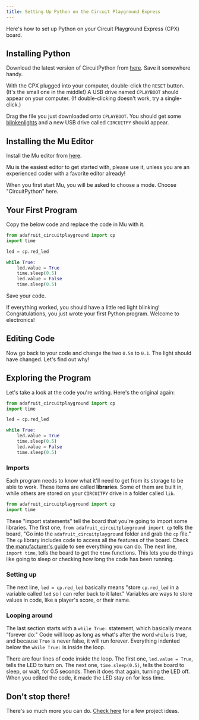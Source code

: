 ```yaml
---
title: Setting Up Python on the Circuit Playground Express
---
```


Here's how to set up Python on your Circuit Playground Express (CPX) board.

## Installing Python
Download the latest version of CircuitPython from [here](https://circuitpython.org/board/circuitplayground_express/). Save it somewhere handy.

With the CPX plugged into your computer, double-click the `RESET` button. (It's the small one in the middle!) A USB drive named `CPLAYBOOT` should appear on your computer. (If double-clicking doesn't work, try a single-click.)

Drag the file you just downloaded onto `CPLAYBOOT`. You should get some [blinkenlights](https://en.wikipedia.org/wiki/Blinkenlights) and a new USB drive called `CIRCUITPY` should appear.

## Installing the Mu Editor
Install the Mu editor from [here](https://github.com/mu-editor/mu/releases/tag/1.1.0-alpha.2).

Mu is the easiest editor to get started with, please use it, unless you are an experienced coder with a favorite editor already!

When you first start Mu, you will be asked to choose a mode. Choose "CircuitPython" here.

## Your First Program
Copy the below code and replace the code in Mu with it.
```py
from adafruit_circuitplayground import cp
import time

led = cp.red_led

while True:
    led.value = True
    time.sleep(0.5)
    led.value = False
    time.sleep(0.5)
```
Save your code.

If everything worked, you should have a little red light blinking! Congratulations, you just wrote your first Python program. Welcome to electronics!

## Editing Code
Now go back to your code and change the two `0.5`s to `0.1`. The light should have changed. Let's find out why!

## Exploring the Program
Let's take a look at the code you're writing. Here's the original again:
```py
from adafruit_circuitplayground import cp
import time

led = cp.red_led

while True:
    led.value = True
    time.sleep(0.5)
    led.value = False
    time.sleep(0.5)
```
### Imports
Each program needs to know what it'll need to get from its storage to be able to work. These items are called **libraries**. Some of them are built in, while others are stored on your `CIRCUITPY` drive in a folder called `lib`. 

```py
from adafruit_circuitplayground import cp
import time
```
These "import statements" tell the board that you're going to import some libraries. The first one, `from adafruit_circuitplayground import cp` tells the board, "Go into the `adafruit_circuitplayground` folder and grab the `cp` file." The `cp` library includes code to access all the features of the board. Check [the manufacturer's guide](https://learn.adafruit.com/circuitpython-made-easy-on-circuit-playground-express/circuit-playground-express-library) to see everything you can do. The next line, `import time`, tells the board to get the `time` functions. This lets you do things like going to sleep or checking how long the code has been running.

### Setting up
The next line, `led = cp.red_led` basically means "store `cp.red_led` in a variable called `led` so I can refer back to it later." Variables are ways to store values in code, like a player's score, or their name.

### Looping around
The last section starts with a `while True:` statement, which basically means "forever do:" Code will loop as long as what's after the word `while` is true, and because `True` is never false, it will run forever. Everything indented below the `while True:` is inside the loop.

There are four lines of code inside the loop. The first one, `led.value = True`, tells the LED to turn on. The next one, `time.sleep(0.5)`, tells the board to sleep, or wait, for 0.5 seconds. Then it does that again, turning the LED off. When you edited the code, it made the LED stay on for less time.

## Don't stop there!
There's so much more you can do. [Check here](https://learn.adafruit.com/category/express) for a few project ideas.
